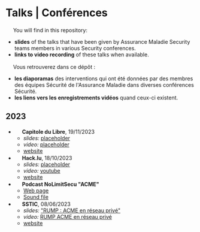 # Talks | Conférences
<img src="https://icons.iconarchive.com/icons/wikipedia/flags/16/GB-United-Kingdom-Flag-icon.png" width="16" height="16"> You will find in this repository:
- **slides** of the talks that have been given by Assurance Maladie Security teams members in various Security conferences.
- **links to video recording** of these talks when available.

<img src="https://icons.iconarchive.com/icons/wikipedia/flags/16/FR-France-Flag-icon.png" width="16" height="16"> Vous retrouverez dans ce dépôt :
- **les diaporamas** des interventions qui ont été données par des membres des équipes Sécurité de l'Assurance Maladie dans diverses conférences Sécurité.
- **les liens vers les enregistrements vidéos** quand ceux-ci existent.

## 2023
- <img src="https://icons.iconarchive.com/icons/wikipedia/flags/16/FR-France-Flag-icon.png" width="16" height="16"> **Capitole du Libre**, 19/11/2023
  - _slides:_ [placeholder]()
  - _video:_ [placeholder]()
  - [website](https://cfp.capitoledulibre.org/cdl-2023/talk/GAU7KT/)
- <img src="https://icons.iconarchive.com/icons/wikipedia/flags/16/GB-United-Kingdom-Flag-icon.png" width="16" height="16"> **Hack.lu**, 18/10/2023
  - _slides:_ [placeholder]()
  - _video:_ [youtube](https://www.youtube.com/watch?v=odUvmS5lDm4)
  - [website](https://pretalx.com/hack-lu-2023/talk/Q9JHXM/)
- <img src="https://icons.iconarchive.com/icons/wikipedia/flags/16/FR-France-Flag-icon.png" width="16" height="16"> **Podcast NoLimitSecu "ACME"**
  - [Web page](https://www.nolimitsecu.fr/acme/)
  - [Sound file]([url](https://www.nolimitsecu.fr/wp-content/uploads/NoLimitSecu-419-ACME.mp3)) 
- <img src="https://icons.iconarchive.com/icons/wikipedia/flags/16/FR-France-Flag-icon.png" width="16" height="16"> **SSTIC**, 08/06/2023
  - _slides:_ ["RUMP : ACME en réseau privé"](https://github.com/AssuranceMaladieSec/talks/blob/main/talks/2023-06-SSTIC-RUMP-ACME-en-r%C3%A9seau-priv%C3%A9.pdf)
  - _video:_ [RUMP ACME en réseau privé](https://static.sstic.org/rumps2023/SSTIC_2023-06-08_P12_RUMPS_03.mp4)
  - [website](https://www.sstic.org/2023/presentation/rumps_2023/)

